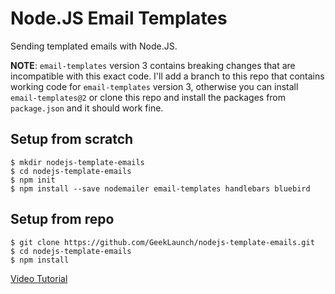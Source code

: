 # Node.JS Email Templates

Sending templated emails with Node.JS.

**NOTE**: `email-templates` version 3 contains breaking changes that are incompatible with this exact code. I'll add a branch to this repo that contains working code for `email-templates` version 3, otherwise you can install `email-templates@2` or clone this repo and install the packages from `package.json` and it should work fine.

## Setup from scratch

    $ mkdir nodejs-template-emails
    $ cd nodejs-template-emails
    $ npm init
    $ npm install --save nodemailer email-templates handlebars bluebird

## Setup from repo

    $ git clone https://github.com/GeekLaunch/nodejs-template-emails.git
    $ cd nodejs-template-emails
    $ npm install

[Video Tutorial](https://youtu.be/9zPZ9yJML6E)
